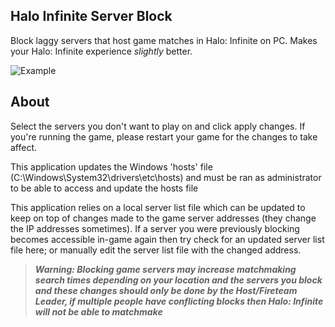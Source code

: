 ## Halo Infinite Server Block

Block laggy servers that host game matches in Halo: Infinite on PC. Makes your Halo: Infinite experience *slightly* better.

![Example](https://i.imgur.com/3byZFor.png)
## About
Select the servers you don't want to play on and click apply changes. If you're running the game, please restart your game for the changes to take affect.

This application updates the Windows 'hosts' file (C:\Windows\System32\drivers\etc\hosts) and must be ran as administrator to be able to access and update the hosts file

This application relies on a local server list file which can be updated to keep on top of changes made to the game server addresses (they change the IP addresses sometimes). If a server you were previously blocking becomes accessible in-game again then try check for an updated server list file here; or manually edit the server list file with the changed address.

>***Warning: Blocking game servers may increase matchmaking search times depending on your location and the servers you block and these changes should only be done by the Host/Fireteam Leader, if multiple people have conflicting blocks then Halo: Infinite will not be able to matchmake***
